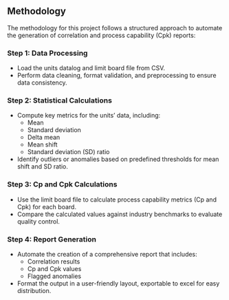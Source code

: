## Methodology

The methodology for this project follows a structured approach to automate the generation of correlation and process capability (Cpk) reports:

### Step 1: Data Processing
- Load the units datalog and limit board file from CSV.
- Perform data cleaning, format validation, and preprocessing to ensure data consistency.

### Step 2: Statistical Calculations
- Compute key metrics for the units’ data, including:
  - Mean
  - Standard deviation
  - Delta mean
  - Mean shift
  - Standard deviation (SD) ratio
- Identify outliers or anomalies based on predefined thresholds for mean shift and SD ratio.

### Step 3: Cp and Cpk Calculations
- Use the limit board file to calculate process capability metrics (Cp and Cpk) for each board.
- Compare the calculated values against industry benchmarks to evaluate quality control.

### Step 4: Report Generation
- Automate the creation of a comprehensive report that includes:
  - Correlation results
  - Cp and Cpk values
  - Flagged anomalies
- Format the output in a user-friendly layout, exportable to excel for easy distribution.
